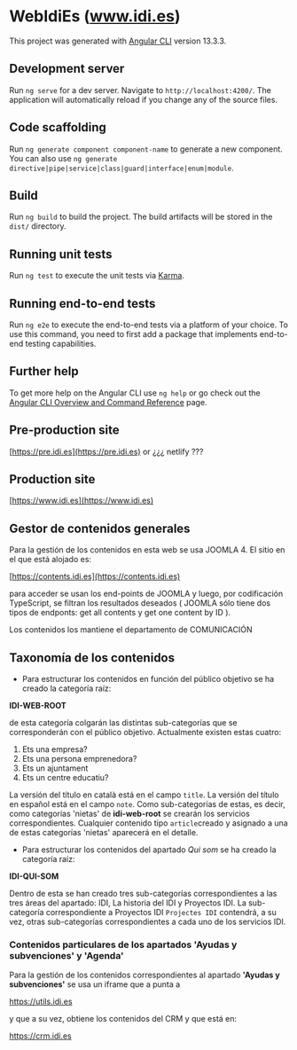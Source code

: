 # WebIdiEs (www.idi.es)

This project was generated with [Angular CLI](https://github.com/angular/angular-cli) version 13.3.3.

## Development server

Run `ng serve` for a dev server. Navigate to `http://localhost:4200/`. The application will automatically reload if you change any of the source files.

## Code scaffolding

Run `ng generate component component-name` to generate a new component. You can also use `ng generate directive|pipe|service|class|guard|interface|enum|module`.

## Build

Run `ng build` to build the project. The build artifacts will be stored in the `dist/` directory.

## Running unit tests

Run `ng test` to execute the unit tests via [Karma](https://karma-runner.github.io).

## Running end-to-end tests

Run `ng e2e` to execute the end-to-end tests via a platform of your choice. To use this command, you need to first add a package that implements end-to-end testing capabilities.

## Further help

To get more help on the Angular CLI use `ng help` or go check out the [Angular CLI Overview and Command Reference](https://angular.io/cli) page.

## Pre-production site

[https://pre.idi.es](https://pre.idi.es)
or
¿¿¿ netlify ???

## Production site

[https://www.idi.es](https://www.idi.es)

## Gestor de contenidos generales

Para la gestión de los  contenidos en esta web se usa JOOMLA 4. El sitio en el que está alojado es:

[https://contents.idi.es](https://contents.idi.es)

para acceder se usan los end-points de JOOMLA y luego, por codificación TypeScript, se filtran los resultados deseados ( JOOMLA sólo tiene dos tipos de endponts: get all contents y get one content by ID ).

Los contenidos los mantiene el departamento de COMUNICACIÓN

## Taxonomía de los contenidos

- Para estructurar los contenidos en función del público objetivo se ha creado la categoría raíz:

**IDI-WEB-ROOT**

de esta categoría colgarán las distintas sub-categorías que se corresponderán con el público objetivo. Actualmente existen estas cuatro:
1. Ets una empresa?
2. Ets una persona emprenedora?
3. Ets un ajuntament
4. Ets un centre educatiu?

La versión del título en català está en el campo `title`. La versión del título en español está en el campo `note`. Como sub-categorías de estas, es decir, como categorías 'nietas' de **idi-web-root** se crearán los servicios correspondientes. 
Cualquier contenido tipo `article`creado y asignado a una de estas categorías 'nietas' aparecerá en el detalle.


- Para estructurar los contenidos del apartado _Qui som_ se ha creado la categoría raíz:

**IDI-QUI-SOM**

Dentro de esta se han creado tres sub-categorías correspondientes a las tres áreas del apartado: IDI, La historia del IDI y Proyectos IDI.
La sub-categoría correspondiente a Proyectos IDI `Projectes IDI` contendrá, a su vez, otras sub-categorías correspondientes a cada uno de los servicios IDI.


### Contenidos particulares de los apartados 'Ayudas y subvenciones' y 'Agenda'
Para la gestión de los contenidos correspondientes al apartado **'Ayudas y subvenciones'** se usa un iframe que a punta a  

https://utils.idi.es


y que a su vez, obtiene los contenidos del CRM y que está en:

https://crm.idi.es



